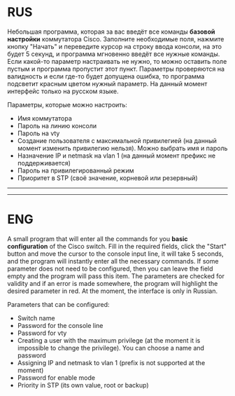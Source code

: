 # RUS

Небольшая программа, которая за вас введёт все команды **базовой настройки** коммутатора Cisco. Заполните необходимые поля, нажмите кнопку "Начать" и переведите курсор на строку ввода консоли, на это будет 5 секунд, и программа мгновенно введёт все нужные команды. Если какой-то параметр настраивать не нужно, то можно оставить поле пустым и программа пропустит этот пункт. Параметры проверяются на валидность и если где-то будет допущена ошибка, то программа подсветит красным цветом нужный параметр. На данный момент интерфейс только на русском языке.

Параметры, которые можно настроить:

- Имя коммутатора
- Пароль на линию консоли
- Пароль на vty
- Создание пользователя с максимальной привилегией (на данный момент изменить привилегию нельзя). Можно выбрать имя и пароль
- Назначение IP и netmask на vlan 1 (на данный момент префикс не поддерживается)
- Пароль на привилегированный режим
- Приоритет в STP (своё значение, корневой или резервный)

---

---

# ENG

A small program that will enter all the commands for you **basic configuration** of the Cisco switch. Fill in the required fields, click the "Start" button and move the cursor to the console input line, it will take 5 seconds, and the program will instantly enter all the necessary commands. If some parameter does not need to be configured, then you can leave the field empty and the program will pass this item. The parameters are checked for validity and if an error is made somewhere, the program will highlight the desired parameter in red. At the moment, the interface is only in Russian.

Parameters that can be configured:

- Switch name
- Password for the console line
- Password for vty
- Creating a user with the maximum privilege (at the moment it is impossible to change the privilege). You can choose a name and password
- Assigning IP and netmask to vlan 1 (prefix is not supported at the moment)
- Password for enable mode
- Priority in STP (its own value, root or backup)
